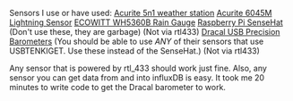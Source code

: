 Sensors I use or have used:
[Acurite 5n1 weather station](https://www.acurite.com/learn/installation/5in1)
[Acurite 6045M Lightning Sensor](https://www.acurite.com/lightning-detector-with-temperature-and-humidity.html)
[ECOWITT WH5360B Rain Gauge](http://www.ecowitt.com/Rain_Gauge/)
[Raspberry Pi SenseHat](https://www.raspberrypi.org/products/sense-hat/) (Don't use these, they are garbage) (Not via rtl433)
[Dracal USB Precision Barometers](https://www.dracal.com/store/products/precision_barometer/index.php)  (You should be able to use *ANY* of their sensors that use USBTENKIGET.  Use these instead of the SenseHat.) (Not via rtl433)

Any sensor that is powered by rtl_433 should work just fine.  Also, any sensor you can get data from and into influxDB is easy.  It took me 20 minutes to write code to get the Dracal barometer to work.
